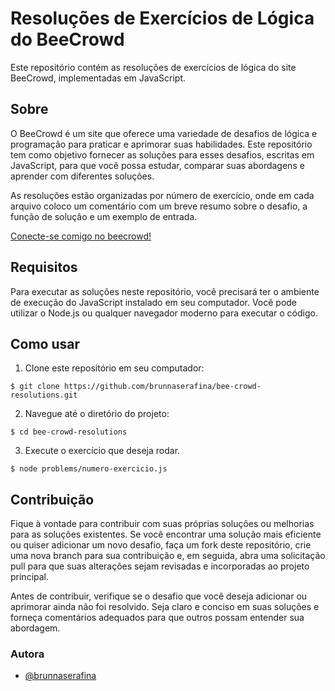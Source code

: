 # Resoluções de Exercícios de Lógica do BeeCrowd

Este repositório contém as resoluções de exercícios de lógica do site BeeCrowd, implementadas em JavaScript.

## Sobre

O BeeCrowd é um site que oferece uma variedade de desafios de lógica e programação para praticar e aprimorar suas habilidades. Este repositório tem como objetivo fornecer as soluções para esses desafios, escritas em JavaScript, para que você possa estudar, comparar suas abordagens e aprender com diferentes soluções.

As resoluções estão organizadas por número de exercício, onde em cada arquivo coloco um comentário com um breve resumo sobre o desafio, a função de solução e um exemplo de entrada.

[Conecte-se comigo no beecrowd!](https://www.beecrowd.com.br/judge/pt/profile/847319)

## Requisitos

Para executar as soluções neste repositório, você precisará ter o ambiente de execução do JavaScript instalado em seu computador. Você pode utilizar o Node.js ou qualquer navegador moderno para executar o código.

## Como usar

1. Clone este repositório em seu computador:

```
$ git clone https://github.com/brunnaserafina/bee-crowd-resolutions.git
```


2. Navegue até o diretório do projeto:

```
$ cd bee-crowd-resolutions
```


3. Execute o exercício que deseja rodar.

```
$ node problems/numero-exercicio.js
```


## Contribuição

Fique à vontade para contribuir com suas próprias soluções ou melhorias para as soluções existentes. Se você encontrar uma solução mais eficiente ou quiser adicionar um novo desafio, faça um fork deste repositório, crie uma nova branch para sua contribuição e, em seguida, abra uma solicitação pull para que suas alterações sejam revisadas e incorporadas ao projeto principal.

Antes de contribuir, verifique se o desafio que você deseja adicionar ou aprimorar ainda não foi resolvido. Seja claro e conciso em suas soluções e forneça comentários adequados para que outros possam entender sua abordagem.

### Autora

- [@brunnaserafina](https://www.github.com/brunnaserafina)

